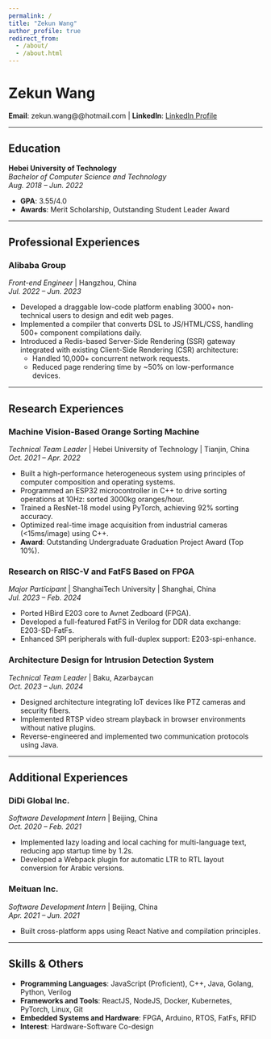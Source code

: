 ```yaml
---
permalink: /
title: "Zekun Wang"
author_profile: true
redirect_from: 
  - /about/
  - /about.html
---
```


# Zekun Wang  
**Email**: zekun.wang@@hotmail.com | **LinkedIn**: [LinkedIn Profile](https://www.linkedin.com/in/zekun-wang-33ba6626b/)

---

## Education  
**Hebei University of Technology**  
*Bachelor of Computer Science and Technology*  
*Aug. 2018 – Jun. 2022*  
- **GPA**: 3.55/4.0  
- **Awards**: Merit Scholarship, Outstanding Student Leader Award  

---

## Professional Experiences  

### Alibaba Group  
*Front-end Engineer* | Hangzhou, China  
*Jul. 2022 – Jun. 2023*  
- Developed a draggable low-code platform enabling 3000+ non-technical users to design and edit web pages.  
- Implemented a compiler that converts DSL to JS/HTML/CSS, handling 500+ component compilations daily.  
- Introduced a Redis-based Server-Side Rendering (SSR) gateway integrated with existing Client-Side Rendering (CSR) architecture:  
  - Handled 10,000+ concurrent network requests.  
  - Reduced page rendering time by ~50% on low-performance devices.  

---

## Research Experiences  

### Machine Vision-Based Orange Sorting Machine  
*Technical Team Leader* | Hebei University of Technology | Tianjin, China  
*Oct. 2021 – Apr. 2022*  
- Built a high-performance heterogeneous system using principles of computer composition and operating systems.  
- Programmed an ESP32 microcontroller in C++ to drive sorting operations at 10Hz: sorted 3000kg oranges/hour.  
- Trained a ResNet-18 model using PyTorch, achieving 92% sorting accuracy.  
- Optimized real-time image acquisition from industrial cameras (<15ms/image) using C++.  
- **Award**: Outstanding Undergraduate Graduation Project Award (Top 10%).  

### Research on RISC-V and FatFS Based on FPGA  
*Major Participant* | ShanghaiTech University | Shanghai, China  
*Jul. 2023 – Feb. 2024*  
- Ported HBird E203 core to Avnet Zedboard (FPGA).  
- Developed a full-featured FatFS in Verilog for DDR data exchange: E203-SD-FatFs.  
- Enhanced SPI peripherals with full-duplex support: E203-spi-enhance.  

### Architecture Design for Intrusion Detection System  
*Technical Team Leader* | Baku, Azərbaycan  
*Oct. 2023 – Jun. 2024*  
- Designed architecture integrating IoT devices like PTZ cameras and security fibers.  
- Implemented RTSP video stream playback in browser environments without native plugins.  
- Reverse-engineered and implemented two communication protocols using Java.  

---

## Additional Experiences  

### DiDi Global Inc.  
*Software Development Intern* | Beijing, China  
*Oct. 2020 – Feb. 2021*  
- Implemented lazy loading and local caching for multi-language text, reducing app startup time by 1.2s.  
- Developed a Webpack plugin for automatic LTR to RTL layout conversion for Arabic versions.  

### Meituan Inc.  
*Software Development Intern* | Beijing, China  
*Apr. 2021 – Jun. 2021*  
- Built cross-platform apps using React Native and compilation principles.  

---

## Skills & Others  
- **Programming Languages**: JavaScript (Proficient), C++, Java, Golang, Python, Verilog  
- **Frameworks and Tools**: ReactJS, NodeJS, Docker, Kubernetes, PyTorch, Linux, Git  
- **Embedded Systems and Hardware**: FPGA, Arduino, RTOS, FatFs, RFID  
- **Interest**: Hardware-Software Co-design  
